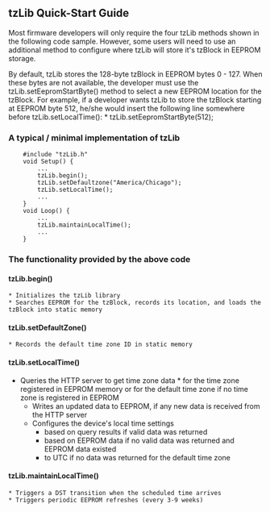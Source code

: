 ## tzLib Quick-Start Guide

Most firmware developers will only require the four tzLib methods shown in the following code sample. However, some users will need to use an additional method to configure where tzLib will store it's tzBlock in EEPROM storage.
	
By default, tzLib stores the 128-byte tzBlock in EEPROM bytes 0 - 127. When these bytes are not available, the developer must use the tzLib.setEepromStartByte() method to select a new EEPROM location for the tzBlock. For example, if a developer wants tzLib to store the tzBlock starting at EEPROM byte 512, he/she would insert the following line somewhere before tzLib.setLocalTime():
	*	tzLib.setEepromStartByte(512);

	

### A typical / minimal implementation of tzLib 
```
    #include "tzLib.h"
	void Setup() {
		...
		tzLib.begin();
		tzLib.setDefaultzone("America/Chicago");
		tzLib.setLocalTime();
		...
	}
	void Loop() {
		...
		tzLib.maintainLocalTime();
		...
	}	
```		
### The functionality provided by the above code

#### tzLib.begin()
	* Initializes the tzLib library
	* Searches EEPROM for the tzBlock, records its location, and loads the tzBlock into static memory
	
#### tzLib.setDefaultZone()
    * Records the default time zone ID in static memory
			
#### tzLib.setLocalTime()
* Queries the HTTP server to get time zone data
        * for the time zone registered in EEPROM memory or for the
          default time zone if no time zone is registered in EEPROM
    * Writes an updated data to EEPROM, if any new data is received
	  from the HTTP server
    * Configures the device's local time settings
        * based on query results if valid data was returned
        * based on EEPROM data if no valid data was returned and
          EEPROM data existed
        * to UTC if no data was returned for the default time zone
				
#### tzLib.maintainLocalTime()
    * Triggers a DST transition when the scheduled time arrives
    * Triggers periodic EEPROM refreshes (every 3-9 weeks)
				   

				   

	
	
